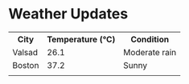 # Weather Updates

<!-- WEATHER-UPDATE-START -->
<table><tr><th>City</th><th>Temperature (°C)</th><th>Condition</th></tr><tr><td>Valsad</td><td>26.1</td><td>Moderate rain</td></tr><tr><td>Boston</td><td>37.2</td><td>Sunny</td></tr><tr><td></td><td></td><td></td></tr></table>
<!-- WEATHER-UPDATE-END -->
